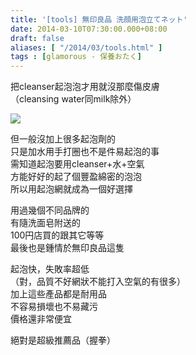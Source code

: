 ```yaml
---
title: '[tools] 無印良品 洗顔用泡立てネット'
date: 2014-03-10T07:30:00.000+08:00
draft: false
aliases: [ "/2014/03/tools.html" ]
tags : [glamorous - 保養おたく]
---
```


把cleanser起泡泡才用就沒那麼傷皮膚  
（cleansing water同milk除外）

![](/images/mujinet.jpg)

但一般沒加上很多起泡劑的  
只是加水用手打圈也不是件易起泡的事  
需知道起泡要用cleanser+水+空氣  
方能好好的起了個豐盈綿密的泡泡  
所以用起泡網就成為一個好選擇

  

用過幾個不同品牌的  
有隨洗面皂附送的  
100円店買的跟其它等等  
最後也是鍾情於無印良品這隻

  

起泡快，失敗率超低  
（對，品質不好網狀不能打入空氣的有很多）  
加上這些產品都是耐用品  
不容易損壞也不易藏污  
價格還非常便宜

  

絕對是超級推薦品（握拳）
